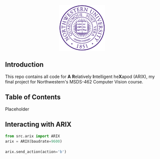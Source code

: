 <p align="center">
  <img width="150" src="media/nu_logo.png">
  </a>
</p>

## Introduction
This repo contains all code for **A** **R**elatively **I**ntelligent he**X**apod (ARIX), my final project
for Northwestern's MSDS-462 Computer Vision course. 

## Table of Contents
Placeholder


## Interacting with ARIX
```python
from src.arix import ARIX
arix = ARIX(baudrate=9600)

arix.send_action(action='b')

```